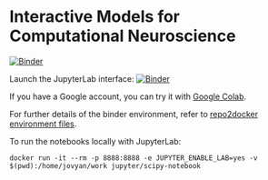 Interactive Models for Computational Neuroscience
=================================================

[![Binder](https://mybinder.org/badge_logo.svg)](https://mybinder.org/v2/gh/bdevans/iModels/master?filepath=index.ipynb)

Launch the JupyterLab interface:
[![Binder](https://mybinder.org/badge_logo.svg)](https://mybinder.org/v2/gh/bdevans/iModels/master?urlpath=lab/tree/index.ipynb)

If you have a Google account, you can try it with [Google Colab](http://colab.research.google.com/github/bdevans/iModels).

For further details of the binder environment, refer to [repo2docker](https://github.com/jupyter/repo2docker) [environment files](https://github.com/jupyter/repo2docker/tree/master/repo2docker/buildpacks/conda). 

To run the notebooks locally with JupyterLab:
```
docker run -it --rm -p 8888:8888 -e JUPYTER_ENABLE_LAB=yes -v $(pwd):/home/jovyan/work jupyter/scipy-notebook
```
